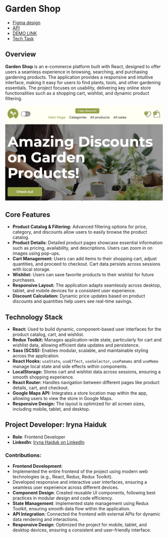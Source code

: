 # Garden Shop

- [Figma design](https://www.figma.com/file/SDNWLzCWkh9ZXdCpWEaByv/project-frontend?type=design&node-id=280-1136&mode=design&t=NJTGdloftvn8I6Vz-0)
- [API](https://github.com/HaykInanc/telran_project_backend)
- [DEMO LINK](https://garden-shop-orpin.vercel.app/)
- [Tech Task](https://docs.google.com/document/d/1aQMHAwVEKPJSSr61zbxd0uj2auIZdlIG/edit)

## Overview

**Garden Shop** is an e-commerce platform built with React, designed to offer users a seamless experience in browsing, searching, and purchasing gardening products. The application provides a responsive and intuitive interface, making it easy for users to find plants, tools, and other gardening essentials. The project focuses on usability, delivering key online store functionalities such as a shopping cart, wishlist, and dynamic product filtering.

![Screenshot of the project's main page](src/images/project-example.png)

## Core Features

- **Product Catalog & Filtering:** Advanced filtering options for price, category, and discounts allow users to easily browse the product catalog.
- **Product Details:** Detailed product pages showcase essential information such as pricing, availability, and descriptions. Users can zoom in on images using pop-ups.
- **Cart Management:** Users can add items to their shopping cart, adjust quantities, and proceed to checkout. Cart data persists across sessions with local storage.
- **Wishlist:** Users can save favorite products to their wishlist for future purchases.
- **Responsive Layout:** The application adapts seamlessly across desktop, tablet, and mobile devices for a consistent user experience.
- **Discount Calculation:** Dynamic price updates based on product discounts and quantities help users see real-time savings.


## Technology Stack

- **React:** Used to build dynamic, component-based user interfaces for the product catalog, cart, and wishlist.
- **Redux Toolkit:** Manages application-wide state, particularly for cart and wishlist data, allowing efficient data updates and persistence.
- **Sass (SCSS):** Enables modular, scalable, and maintainable styling across the application.
- **React Hooks:** `useState`, `useEffect`, `useSelector`, `usePamams` and `useMemo` manage local state and side effects within components.
- **LocalStorage:** Stores cart and wishlist data across sessions, ensuring a smooth shopping experience.
- **React Router:** Handles navigation between different pages like product details, cart, and checkout.
- **Google Maps API:** Integrates a store location map within the app, allowing users to view the store in Google Maps.
- **Responsive Design:** The layout is optimized for all screen sizes, including mobile, tablet, and desktop.

## Project Developer: Iryna Haiduk

- **Role**: Frontend Developer  
- **LinkedIn**: [Iryna Haiduk on LinkedIn](https://www.linkedin.com/in/iryna-haiduk-622600210/)  

### Contributions:
- **Frontend Development**: 
- Implemented the entire frontend of the project using modern web technologies (e.g., React, Redux, Redux Toolkit).  
- Developed responsive and interactive user interfaces, ensuring a seamless user experience across different devices.  
- **Component Design**: Created reusable UI components, following best practices in modular design and code efficiency.  
- **State Management**: Implemented state management using Redux Toolkit, ensuring smooth data flow within the application.  
- **API Integration**: Connected the frontend with external APIs for dynamic data rendering and interactions.  
- **Responsive Design**: Optimized the project for mobile, tablet, and desktop devices, ensuring a consistent and user-friendly interface.






